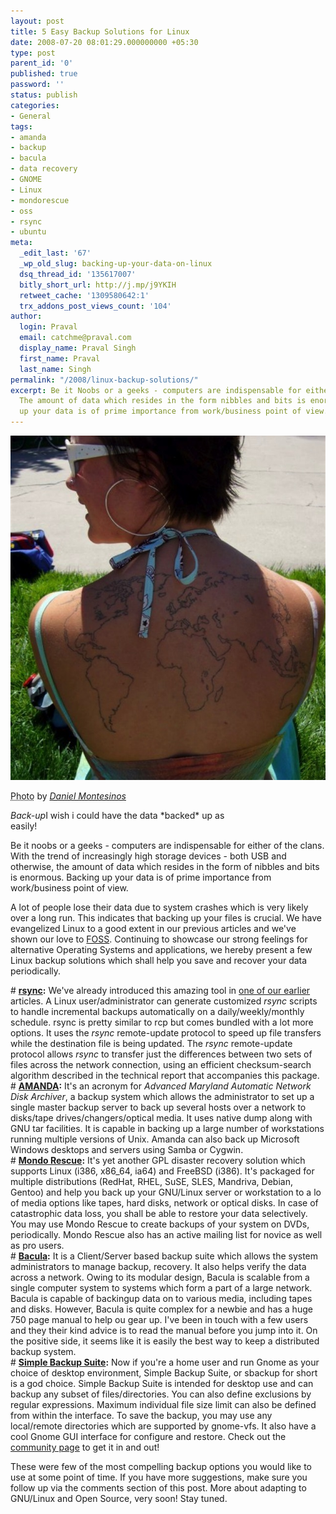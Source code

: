 ```yaml
---
layout: post
title: 5 Easy Backup Solutions for Linux
date: 2008-07-20 08:01:29.000000000 +05:30
type: post
parent_id: '0'
published: true
password: ''
status: publish
categories:
- General
tags:
- amanda
- backup
- bacula
- data recovery
- GNOME
- Linux
- mondorescue
- oss
- rsync
- ubuntu
meta:
  _edit_last: '67'
  _wp_old_slug: backing-up-your-data-on-linux
  dsq_thread_id: '135617007'
  bitly_short_url: http://j.mp/j9YKIH
  retweet_cache: '1309580642:1'
  trx_addons_post_views_count: '104'
author:
  login: Praval
  email: catchme@praval.com
  display_name: Praval Singh
  first_name: Praval
  last_name: Singh
permalink: "/2008/linux-backup-solutions/"
excerpt: Be it Noobs or a geeks - computers are indispensable for either of the clans.
  The amount of data which resides in the form nibbles and bits is enormous. Backing
  up your data is of prime importance from work/business point of view.
---
```

<div class="figure"><img src="/static/2008/07/map-on-body.jpg" alt="Backup your data" />
<p class="credit"><abbr class="type" title="Photograph">Photo</abbr> by <cite><a href="http://www.flickr.com/photos/dmontesi/136770680/">Daniel Montesinos</a></cite></p>
<p class="caption"><em class="title">Back-up</em>I wish i could have the data *backed* up as<br />
easily!</p>
</div>
<p>Be it noobs or a geeks - computers are indispensable for either of the clans. With the trend of increasingly high storage devices - both USB and otherwise, the amount of data which resides in the form of nibbles and bits is enormous. Backing up your data is of prime importance from work/business point of view.</p>
<p>A lot of people lose their data due to system crashes which is very likely over a long run. This indicates that backing up your files is crucial. We have evangelized Linux to a good extent in our previous articles and we've shown our love to <a href="http://en.wikipedia.org/wiki/FOSS">FOSS</a>. Continuing to showcase our strong feelings for alternative Operating Systems and applications, we hereby present a few Linux backup solutions which shall help you save and recover your data periodically.</p>
<p># <strong><a href="http://samba.anu.edu.au/rsync/">rsync</a>:</strong> We've already introduced this amazing tool in <a href="/2008/career-in-linux-2/">one of our earlier</a> articles. A Linux user/administrator can generate customized <em>rsync</em> scripts to handle incremental backups automatically on a daily/weekly/monthly schedule. rsync is pretty similar to rcp but comes bundled with a lot more options. It uses the <em>rsync</em> remote-update protocol to speed up file transfers while the destination file is being updated. The <em>rsync</em> remote-update protocol allows <em>rsync</em> to transfer just the differences between two sets of files across the network connection, using an efficient checksum-search algorithm described in the technical report that accompanies this package.<br />
# <strong><a href="http://www.amanda.org/">AMANDA</a>:</strong> It's an acronym for <em>Advanced Maryland Automatic Network Disk Archiver</em>, a backup system which allows the administrator to set up a single master backup server to back up several hosts over a network to disks/tape drives/changers/optical media. It uses native dump along with GNU tar facilities. It is capable in backing up a large number of workstations running multiple versions of Unix. Amanda can also back up Microsoft Windows desktops and servers using Samba or Cygwin.<br />
# <strong><a href="http://mondorescue.org/">Mondo Rescue</a>:</strong> It's yet another GPL disaster recovery solution which supports Linux (i386, x86_64, ia64) and FreeBSD (i386). It's packaged for multiple distributions (RedHat, RHEL, SuSE, SLES, Mandriva, Debian, Gentoo) and help you back up your GNU/Linux server or workstation to a lo of media options like tapes, hard disks, network or optical disks. In case of catastrophic data loss, you shall be able to restore your data selectively. You may use Mondo Rescue to create backups of your system on DVDs, periodically. Mondo Rescue also has an active mailing list for novice as well as pro users.<br />
# <strong><a href="http://www.bacula.org/">Bacula</a>:</strong> It is a Client/Server based backup suite which allows the system administrators to manage backup, recovery. It also helps verify the data across a network. Owing to its modular design, Bacula is scalable from a single computer system to systems which form a part of a large network. Bacula is capable of backingup data on to various media, including tapes and disks. However, Bacula is quite complex for a newbie and has a huge 750 page manual to help ou gear up. I've been in touch with a few users and they their kind advice is to read the manual before you jump into it. On the positive side, it seems like it is easily the best way to keep a distributed backup system.<br />
# <strong><a href="http://sourceforge.net/projects/sbackup/">Simple Backup Suite</a>:</strong> Now if you're a home user and run Gnome as your choice of desktop environment, Simple Backup Suite, or sbackup for short is a god choice. Simple Backup Suite is intended for desktop use and can backup any subset of files/directories. You can also define exclusions by regular expressions. Maximum individual file size limit can also be defined from within the interface. To save the backup, you may use any local/remote directories which are supported by gnome-vfs. It also have a cool Gnome GUI interface for configure and restore. Check out the <a href="https://help.ubuntu.com/community/BackupYourSystem/SimpleBackupSuite">community page</a> to get it in and out!</p>
<p>These were few of the most compelling backup options you would like to use at some point of time. If you have more suggestions, make sure you follow up via the comments section of this post. More about adapting to GNU/Linux and Open Source, very soon! Stay tuned.</p>
